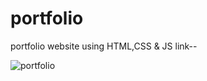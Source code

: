 # portfolio
portfolio website using HTML,CSS &amp; JS
 link-- 

![portfolio](https://github.com/user-attachments/assets/434a5b6c-89f0-4b26-8114-38c68c9a92d8)
